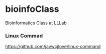 # bioinfoClass
Bioinformatics Class at LLLab

### Linux Commad   
https://github.com/jaywcjlove/linux-command


